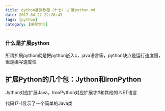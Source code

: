 ```yaml
---
title: python基础教程（十七）：扩展python.md
date: 2017-04-22 22:26:43
tags: [python]
category: [编程学习]
---
```


### 什么是扩展python

<!--more-->

所谓扩展python就是把python嵌入c，java语言等，python缺点是运行速度慢，但是编写速度快

## 扩展Python的几个包：Jython和IronPython

Jython对应扩展Java，IronPython对应扩展才#和其他的.NET语言

代码17-1显示了一个简单的Java类